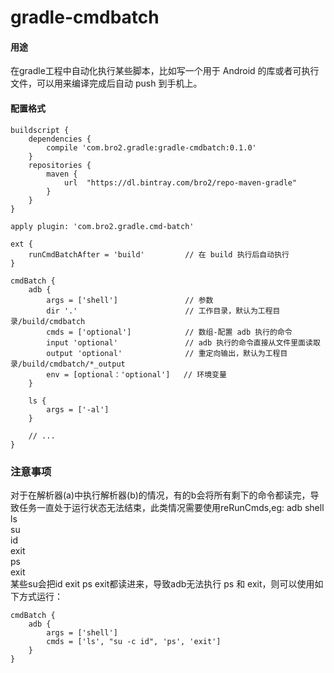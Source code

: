 # gradle-cmdbatch
#### 用途
在gradle工程中自动化执行某些脚本，比如写一个用于 Android 的库或者可执行文件，可以用来编译完成后自动 push 到手机上。

#### 配置格式

```
buildscript {
    dependencies {
        compile 'com.bro2.gradle:gradle-cmdbatch:0.1.0'
    }
    repositories {
        maven {
            url  "https://dl.bintray.com/bro2/repo-maven-gradle" 
        }
    }
}

apply plugin: 'com.bro2.gradle.cmd-batch'

ext {
    runCmdBatchAfter = 'build'         // 在 build 执行后自动执行
}

cmdBatch {
    adb {
        args = ['shell']               // 参数
        dir '.'                        // 工作目录，默认为工程目录/build/cmdbatch
        cmds = ['optional']            // 数组-配置 adb 执行的命令
        input 'optional'               // adb 执行的命令直接从文件里面读取
        output 'optional'              // 重定向输出，默认为工程目录/build/cmdbatch/*_output
        env = [optional：'optional']   // 环境变量
    }

    ls {
        args = ['-al']
    }

    // ...
}
```

### 注意事项
对于在解析器(a)中执行解析器(b)的情况，有的b会将所有剩下的命令都读完，导致任务一直处于运行状态无法结束，此类情况需要使用reRunCmds,eg:
adb shell<br/>
ls<br/>
su<br/>
id<br/>
exit<br/>
ps<br/>
exit<br/>
某些su会把id exit ps exit都读进来，导致adb无法执行 ps 和 exit，则可以使用如下方式运行：
```
cmdBatch {
    adb {
        args = ['shell']
        cmds = ['ls', "su -c id", 'ps', 'exit']
    }
}
```